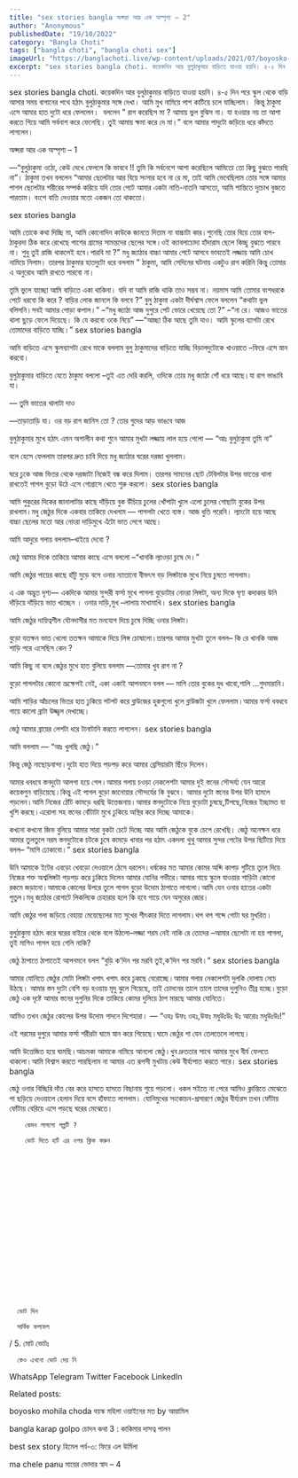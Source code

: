```yaml
---
title: "sex stories bangla অপ্সরা আর এক অস্পৃশ্য – 2"
author: "Anonymous"
publishedDate: "19/10/2022"
category: "Bangla Choti"
tags: ["bangla choti", "bangla choti sex"]
imageUrl: "https://banglachoti.live/wp-content/uploads/2021/07/boyosko-mohila-choda-150x150.jpg"
excerpt: "sex stories bangla choti. কয়েকদিন আর বুলুঠাকুমার বাড়িতে যাওয়া হয়নি। ৪-৫ দিন পরে স্কুল থেকে বাড়ি আসার সময় বাগানের পথে হঠাৎ বুলুঠাকুমার সঙ্গে দেখা। আমি মুখ নামিয়ে পাশ কাটিয়ে চলে যাচ্ছিলাম।  কিন্তু ঠাকুম..."
---
```


sex stories bangla choti. কয়েকদিন আর বুলুঠাকুমার বাড়িতে যাওয়া হয়নি। ৪-৫ দিন পরে স্কুল থেকে বাড়ি আসার সময় বাগানের পথে হঠাৎ বুলুঠাকুমার সঙ্গে দেখা। আমি মুখ নামিয়ে পাশ কাটিয়ে চলে যাচ্ছিলাম।  কিন্তু ঠাকুমা এসে আমার হাত দুটো ধরে ফেললেন।  বললেন ” রাগ করেছিস মা ? আমায় ভুল বুঝিস না। যা হওয়ার নয় তা আশা করতে গিয়ে আমি সর্বনাশ করে ফেলেছি। তুই আমায় ক্ষমা করে দে মা।” বলে আমার পাদুটো জড়িয়ে ধরে কাঁদতে লাগলেন।


অপ্সরা আর এক অস্পৃশ্য – 1


—“বুলুঠাকুমা ওঠো, কেউ দেখে ফেললে কি ভাববে !! তুমি কি সর্বনেশে আশা করেছিলে আমিতো তো কিছু বুঝতে পারছি না”। ঠাকুমা তখন বললেন “আমার ছেলেটার আর বিয়ে সংসার হবে না রে মা, তাই আমি ভেবেছিলাম তোর সঙ্গে আমার পাগল ছেলেটার শরীরের সম্পর্ক করিয়ে যদি তোর পেটে আমার একটা নাতি-নাতনি আসতো, আমি শান্তিতে দুচোখ বুজতে পারতাম। বংশে বাতি দেওয়ার মতো একজন তো থাকতো।


sex stories bangla


আমি তোকে কথা দিচ্ছি মা, আমি কোনোদিন কাউকে জানতে দিতাম না বাচ্চাটা কার।শুনেছি তোর বিয়ে তোর বাপ-ঠাকুরদা ঠিক করে রেখেছে পাশের গ্রামের সামন্তদের ছেলের সঙ্গে।ওই ক্যাবলাচোদা হাঁদারাম ছেলে কিচ্ছু বুঝতে পারবে না। শুধু তুই রাজি থাকলেই হবে।পারবি মা ?” মধু জ্যাঠার বাচ্চা আমার পেটে আসবে ভাবতেই লজ্জায় আমি চোখ নামিয়ে নিলাম। তারপর ঠাকুমার হাতদুটো ধরে বললাম ” ঠাকুমা, আমি সেদিনের ঘটনায় একটুও রাগ করিনি কিন্তু তোমার এ অনুরোধ আমি রাখতে পারবো না।


তুমি ভুলে যাচ্ছো আমি বাড়িতে একা থাকিনা। যদি বা আমি রাজি থাকি তাও সম্ভব না। নয়মাস আমি তোমার বংশধরকে পেটে ধরবো কি করে ? বাড়ির লোক জানলে কি বলবে ?” বুলু ঠাকুমা একটা দীর্ঘশ্বাস ফেলে বললেন “কথাটা ভুল বলিসনি।সবই আমার পোড়া কপাল।” –“মধু জ্যাঠা আজ দুপুরে পেট ভোরে খেয়েছে তো ?” –“না রে। আজও ভাতের থালা ছুড়ে ফেলে দিয়েছে। কি যে করবো ওকে নিয়ে” —“আচ্ছা ঠিক আছে তুমি যাও। আমি স্কুলের ব্যাগটা রেখে তোমাদের বাড়িতে যাচ্ছি।” sex stories bangla


আমি বাড়িতে এসে স্কুলব্যাগটা রেখে মাকে বললাম বুলু ঠাকুমাদের বাড়িতে যাচ্ছি বিড়ালদুটোকে খাওয়াতে –ফিরে এসে স্নান করবো।

বুলুঠাকুমার বাড়িতে যেতে ঠাকুমা বললো –তুই এত দেরি করলি, ওদিকে তোর মধু জ্যাঠা গোঁ ধরে আছে।যা রাগ ভাঙাবি যা।

— তুমি ভাতের থালাটা দাও

—তাড়াতাড়ি যা। ওর বড় রাগ জানিস তো ? তোর গুদের আড় ভাঙবে আজ












বুলুঠাকুমার মুখে হঠাৎ এমন অশালীন কথা শুনে আমার মুখটা লজ্জায় লাল হয়ে গেলো — “আঃ বুলুঠাকুমা তুমি না”

বলে হেসে ফেললাম তারপর দ্রুত চাবি দিয়ে মধু জ্যাঠার ঘরের দরজা খুললাম।

ঘরে ঢুকে আজ ভিতর থেকে দরজাটা নিজেই বন্ধ করে দিলাম। তারপর সামনের ছোট টেবিলটার উপর ভাতের থালা রাখতেই পাগল বুড়ো উঠে এসে গোগ্রাসে খেতে শুরু করলো। sex stories bangla


আমি পুকুরের দিকের জানালাটার কাছে দাঁড়িয়ে বুক উঁচিয়ে চুলের খোঁপাটা খুলে এলো চুলের গোছাটা বুকের উপর রাখলাম।মধু জেঠুর দিকে একবার তাকিয়ে দেখলাম — পাগলটা খেতে ব্যস্ত। আজ ধুতি পরেনি। ল্যাংটো হয়ে আছে বাচ্চা ছেলের মতো আর নোংরা দাড়িমুখে এঁটো ভাত লেগে আছে।

আমি আদুরে গলায় বললাম–খাইয়ে দেবো ?


জেঠু আমার দিকে তাকিয়ে আমার কাছে এসে বললো –“খানকি ল্যাওড়া চুষে দে।”

আমি জেঠুর পায়ের কাছে হাঁটু মুড়ে বসে ওনার ন্যাতানো বীভৎস বড় লিঙ্গটাকে মুখে নিয়ে চুষতে লাগলাম।

এ এক অদ্ভুত দৃশ্য— একদিকে আমার সুন্দরী ফর্সা মুখে পাগলা বুড়োটার নোংরা লিঙ্গটা, অন্য দিকে ঘৃণ্য কদাকার উনি দাঁড়িয়ে দাঁড়িয়ে ভাত খাচ্ছেন । ওনার দাড়ি,মুখ –লালায় মাখামাখি। sex stories bangla


আমি জেঠুর দায়িত্বশীল যৌনদাসীর মত মনযোগ দিয়ে চুষে দিচ্ছি ওনার লিঙ্গটা।

বুড়ো যতক্ষন ভাত খেলো ততক্ষন আমাকে দিয়ে লিঙ্গ চোষালো।তারপর আমার মুখটা তুলে বলল– কি রে খানকি আজ শাড়ি পরে এসেছিস কেন ?

আমি কিছু না বলে জেঠুর মুখে হাত বুলিয়ে বললাম —তোমার খুব রাগ না ?


বুড়ো পাগলটার কোনো ভ্রূক্ষেপই নেই, একা একাই আপনমনে বলল — মাগি তোর বুকের দুধ খাবো,শালি …গুদমারানি।

আমি শাড়ির আঁচলের ভিতর হাত ঢুকিয়ে পটপট করে ব্লাউজের হুকগুলো খুলে ব্লাউজটা খুলে ফেললাম।আমার ফর্সা ধবধবে গায়ে কালো ব্রাটা উজ্জ্বল দেখাচ্ছে।

জেঠু আমার ব্রায়ের লেশটা ধরে টানাটানি করতে লাগলেন। sex stories bangla


আমি বললাম — “আঃ খুলছি জেঠু।”

কিন্তু জেঠু নাছোড়বান্দা।দুটো হাত দিয়ে পড়পড় করে আমার ব্রেসিয়ারটা ছিঁড়ে দিলেন।


আমার ধবধবে স্তনদুটো আলগা হয়ে গেল।আমার গলায় চওড়া নেকলেশটা আমার দুই স্তনের সৌন্দর্য্য যেন আরো কয়েকগুন বাড়িয়েছে।কিন্তু এই পাগল বুড়ো জানোয়ার সৌন্দর্যের কি বুঝবে। আমার দুটো স্তনের উপর উনি হামলে পড়লেন।আমি নিজের ঠোঁট কামড়ে ধরছি উত্তেজনায়।আমার স্তনদুটোকে নিয়ে বুড়োটা চুষছে,টিপছে,নিজের ইচ্ছামত যা খুশি করছে।এরোলা সহ স্তনের বোঁটাটা মুখে ঢুকিয়ে অস্থির করে দিচ্ছে আমাকে।


কখনো কখনো জিভ বুলিয়ে আমার সারা বুকটা চেটে দিচ্ছে আর আমি জেঠুকে বুকে চেপে রেখেছি। জেঠু অনেক্ষন ধরে আমার তুলতুলে নরম স্তনদুটোকে চটকে চুষে কামড়ে খাবার পর হঠাৎ একদলা থুথু আমার সুন্দর পেটের উপর ছিটিয়ে দিয়ে বলল– “মাগি ঢোকাবো।” sex stories bangla


উনি আমাকে ইটের এবড়ো খেবড়ো দেওয়ালে ঠেসে ধরলেন।ধর্ষকের মত আমার কোমর অব্দি কাপড় গুটিয়ে তুলে দিয়ে নিজের শক্ত অশ্বলিঙ্গটা পড়পড় করে ঢুকিয়ে দিলেন আমার যোনির গভীরে।আমার গায়ে স্কুলে যাওয়ার শাড়িটা কোনো রকমে জড়ানো।আমাকে কোলের উপরে তুলে পাগল বুড়ো উদোম ঠাপাতে লাগলো।আমি যেন ওনার হাতের একটা পুতুল।মধু জ্যাঠার রোগাটে লিকলিকে চেহারার হলে কি হবে গায়ে যেন অসুরের জোর।


আমি জেঠুর গলা জড়িয়ে বেহায়া মেয়েছেলের মত সুখের শীৎকার দিতে লাগলাম।থপ থপ শব্দে গোটা ঘর মুখরিত।

বুলুঠাকুমা হঠাৎ করে ঘরের বাইরে থেকে বলে উঠলো–লজ্জা শরম নেই নাকি রে তোদের –আমার ছেলেটা না হয় পাগলা, তুই মাগিও পাগল হয়ে গেলি নাকি?

জেঠু ঠাপাতে ঠাপাতেই আপনমনে বলল “বুড়ি ক’দিন পর মরবি তুই,ক’দিন পর মরবি।” sex stories bangla


আমার যোনিতে জেঠুর মোটা লিঙ্গটা খপাৎ খপাৎ করে ঢুকছে বেরোচ্ছে।আমার গলার নেকলেশটা দুলকি দোলায় নেচে উঠছে। আমার স্তন দুটো বেশি বড় হওয়ায় মৃদু ঝুলে গিয়েছে, তাই চোদনের তালে তালে তাদের দুলুনিও তীব্র হচ্ছে।বুড়ো জেঠু এক দৃষ্টে আমার স্তনের দুলুনির দিকে তাকিয়ে কোমর দুলিয়ে ঠাপ মারছে আমার যোনিতে।

আমিও তখন জেঠুর কোলের উপর উদোম গাদনে দিশেহারা। — “ওহঃ উফঃ ওহঃ,উফঃ মধুউঃউঃ উঃ আরোঃ মধুউঃউঃ!”


এই গরমের দুপুরে আমার ফর্সা শরীরটা ঘামে স্নান করে গিয়েছে।ঘামে জেঠুর গা যেন তেলতেলে লাগছে।

আমি উত্তেজিত হয়ে ঘামছি।আচমকা আমাকে নামিয়ে আনলো জেঠু।খুব দ্রুততার সাথে আমার মুখে বীর্য ফেলতে থাকলো।আমি বিশ্বাস করতে পারছিলাম না আমার এত রূপসী মুখটায় কেউ বীর্য্যপাত করতে পারে। sex stories bangla


জেঠু ওনার বিচ্ছিরি দাঁত বের করে হাসতে হাসতে বিছানায় শুয়ে পড়লো। ধকল সইতে না পেরে আমিও ক্লান্তিতে মেঝেতে পা ছড়িয়ে দেওয়ালে হেলান দিয়ে বসে হাঁফাতে লাগলাম। যোনিমুখের সংকোচন-প্রসারণে জেঠুর বীর্য্যরস তখন ফোঁটায় ফোঁটায় বেরিয়ে এসে পড়ছে ঘরের মেঝেতে।


 
 
 
        কেমন লাগলো গল্পটি ?      
 
        ভোট দিতে হার্ট এর ওপর ক্লিক করুন      
 
 
 
 
 
 
 
 
 
 
 
 
 
 
 
 
 
 
 
 
 
      ভোট দিন    
 
      সার্বিক ফলাফল 
 / 5. মোট ভোটঃ 
 
 
      কেও এখনো ভোট দেয় নি    
 
 
 
 
WhatsApp
Telegram
Twitter
Facebook
LinkedIn




Related posts:






boyosko mohila choda বয়স্ক মহিলা ওয়াইনের মত by আয়ামিল




bangla karap golpo চোদন কথা 3 : কাকিমার দাসত্ব পালন




best sex story হিমেল পর্ব-৩: ফিরে এল উর্মিলা




ma chele panu মায়ের ভোদার স্বাদ – 4
